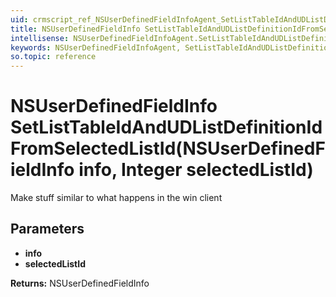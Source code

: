 ```yaml
---
uid: crmscript_ref_NSUserDefinedFieldInfoAgent_SetListTableIdAndUDListDefinitionIdFromSelectedListId
title: NSUserDefinedFieldInfo SetListTableIdAndUDListDefinitionIdFromSelectedListId(NSUserDefinedFieldInfo info, Integer selectedListId)
intellisense: NSUserDefinedFieldInfoAgent.SetListTableIdAndUDListDefinitionIdFromSelectedListId
keywords: NSUserDefinedFieldInfoAgent, SetListTableIdAndUDListDefinitionIdFromSelectedListId
so.topic: reference
---
```


# NSUserDefinedFieldInfo SetListTableIdAndUDListDefinitionIdFromSelectedListId(NSUserDefinedFieldInfo info, Integer selectedListId)

Make stuff similar to what happens in the win client

## Parameters

* **info** 
* **selectedListId** 

**Returns:** NSUserDefinedFieldInfo
